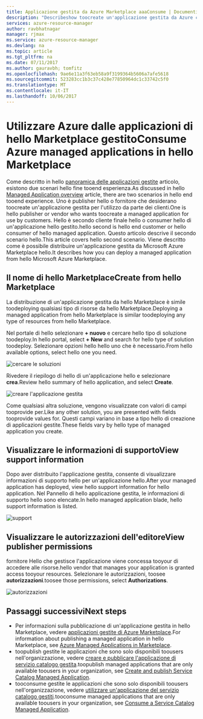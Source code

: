 ```yaml
---
title: Applicazione gestita da Azure Marketplace aaaConsume | Documenti Microsoft
description: "Describeshow toocreate un'applicazione gestita da Azure che è disponibile tramite Marketplace hello."
services: azure-resource-manager
author: ravbhatnagar
manager: rjmax
ms.service: azure-resource-manager
ms.devlang: na
ms.topic: article
ms.tgt_pltfrm: na
ms.date: 07/11/2017
ms.author: gauravbh; tomfitz
ms.openlocfilehash: 9ae6e11a3f63eb58a9f3199364b5606a7afe5618
ms.sourcegitcommit: 523283cc1b3c37c428e77850964dc1c33742c5f0
ms.translationtype: MT
ms.contentlocale: it-IT
ms.lasthandoff: 10/06/2017
---
```

# <a name="consume-azure-managed-applications-in-hello-marketplace"></a><span data-ttu-id="3c0ea-103">Utilizzare Azure dalle applicazioni di hello Marketplace gestito</span><span class="sxs-lookup"><span data-stu-id="3c0ea-103">Consume Azure managed applications in hello Marketplace</span></span>

<span data-ttu-id="3c0ea-104">Come descritto in hello [panoramica delle applicazioni gestite](managed-application-overview.md) articolo, esistono due scenari hello fine tooend esperienza.</span><span class="sxs-lookup"><span data-stu-id="3c0ea-104">As discussed in hello [Managed Application overview](managed-application-overview.md) article, there are two scenarios in hello end tooend experience.</span></span> <span data-ttu-id="3c0ea-105">Uno è publisher hello o fornitore che desiderano toocreate un'applicazione gestita per l'utilizzo da parte dei clienti.</span><span class="sxs-lookup"><span data-stu-id="3c0ea-105">One is hello publisher or vendor who wants toocreate a managed application for use by customers.</span></span> <span data-ttu-id="3c0ea-106">Hello è secondo cliente finale hello o consumer hello di un'applicazione hello gestito.</span><span class="sxs-lookup"><span data-stu-id="3c0ea-106">hello second is hello end customer or hello consumer of hello managed application.</span></span> <span data-ttu-id="3c0ea-107">Questo articolo descrive il secondo scenario hello.</span><span class="sxs-lookup"><span data-stu-id="3c0ea-107">This article covers hello second scenario.</span></span> <span data-ttu-id="3c0ea-108">Viene descritto come è possibile distribuire un'applicazione gestita da Microsoft Azure Marketplace hello.</span><span class="sxs-lookup"><span data-stu-id="3c0ea-108">It describes how you can deploy a managed application from hello Microsoft Azure Marketplace.</span></span>

## <a name="create-from-hello-marketplace"></a><span data-ttu-id="3c0ea-109">Il nome di hello Marketplace</span><span class="sxs-lookup"><span data-stu-id="3c0ea-109">Create from hello Marketplace</span></span>

<span data-ttu-id="3c0ea-110">La distribuzione di un'applicazione gestita da hello Marketplace è simile toodeploying qualsiasi tipo di risorse da hello Marketplace.</span><span class="sxs-lookup"><span data-stu-id="3c0ea-110">Deploying a managed application from hello Marketplace is similar toodeploying any type of resources from hello Marketplace.</span></span> 

<span data-ttu-id="3c0ea-111">Nel portale di hello selezionare **+ nuovo** e cercare hello tipo di soluzione toodeploy.</span><span class="sxs-lookup"><span data-stu-id="3c0ea-111">In hello portal, select **+ New** and search for hello type of solution toodeploy.</span></span> <span data-ttu-id="3c0ea-112">Selezionare opzioni hello hello uno che è necessario.</span><span class="sxs-lookup"><span data-stu-id="3c0ea-112">From hello available options, select hello one you need.</span></span>

![cercare le soluzioni](./media/managed-application-consume-marketplace/search-apps.png)

<span data-ttu-id="3c0ea-114">Rivedere il riepilogo di hello di un'applicazione hello e selezionare **crea**.</span><span class="sxs-lookup"><span data-stu-id="3c0ea-114">Review hello summary of hello application, and select **Create**.</span></span>

![creare l'applicazione gestita](./media/managed-application-consume-marketplace/create-marketplace-managed-app.png)

<span data-ttu-id="3c0ea-116">Come qualsiasi altra soluzione, vengono visualizzate con valori di campi tooprovide per.</span><span class="sxs-lookup"><span data-stu-id="3c0ea-116">Like any other solution, you are presented with fields tooprovide values for.</span></span> <span data-ttu-id="3c0ea-117">Questi campi variano in base a tipo hello di creazione di applicazioni gestite.</span><span class="sxs-lookup"><span data-stu-id="3c0ea-117">These fields vary by hello type of managed application you create.</span></span> 

## <a name="view-support-information"></a><span data-ttu-id="3c0ea-118">Visualizzare le informazioni di supporto</span><span class="sxs-lookup"><span data-stu-id="3c0ea-118">View support information</span></span>

<span data-ttu-id="3c0ea-119">Dopo aver distribuito l'applicazione gestita, consente di visualizzare informazioni di supporto hello per un'applicazione hello.</span><span class="sxs-lookup"><span data-stu-id="3c0ea-119">After your managed application has deployed, view hello support information for hello application.</span></span> <span data-ttu-id="3c0ea-120">Nel Pannello di hello applicazione gestita, le informazioni di supporto hello sono elencate.</span><span class="sxs-lookup"><span data-stu-id="3c0ea-120">In hello managed application blade, hello support information is listed.</span></span>

![support](./media/managed-application-consume-marketplace/support.png)

## <a name="view-publisher-permissions"></a><span data-ttu-id="3c0ea-122">Visualizzare le autorizzazioni dell'editore</span><span class="sxs-lookup"><span data-stu-id="3c0ea-122">View publisher permissions</span></span>

<span data-ttu-id="3c0ea-123">fornitore Hello che gestisce l'applicazione viene concessa tooyour di accedere alle risorse.</span><span class="sxs-lookup"><span data-stu-id="3c0ea-123">hello vendor that manages your application is granted access tooyour resources.</span></span> <span data-ttu-id="3c0ea-124">Selezionare le autorizzazioni, toosee **autorizzazioni**.</span><span class="sxs-lookup"><span data-stu-id="3c0ea-124">toosee those permissions, select **Authorizations**.</span></span>

![autorizzazioni](./media/managed-application-consume-marketplace/authorizations.png)

## <a name="next-steps"></a><span data-ttu-id="3c0ea-126">Passaggi successivi</span><span class="sxs-lookup"><span data-stu-id="3c0ea-126">Next steps</span></span>

* <span data-ttu-id="3c0ea-127">Per informazioni sulla pubblicazione di un'applicazione gestita in hello Marketplace, vedere [applicazioni gestite di Azure Marketplace](managed-application-author-marketplace.md).</span><span class="sxs-lookup"><span data-stu-id="3c0ea-127">For information about publishing a managed application in hello Marketplace, see [Azure Managed Applications in Marketplace](managed-application-author-marketplace.md).</span></span>
* <span data-ttu-id="3c0ea-128">toopublish gestite le applicazioni che sono solo disponibili toousers nell'organizzazione, vedere [creare e pubblicare l'applicazione di servizio catalogo gestita](managed-application-publishing.md).</span><span class="sxs-lookup"><span data-stu-id="3c0ea-128">toopublish managed applications that are only available toousers in your organization, see [Create and publish Service Catalog Managed Application](managed-application-publishing.md).</span></span>
* <span data-ttu-id="3c0ea-129">tooconsume gestite le applicazioni che sono solo disponibili toousers nell'organizzazione, vedere [utilizzare un'applicazione del servizio catalogo gestiti](managed-application-consumption.md).</span><span class="sxs-lookup"><span data-stu-id="3c0ea-129">tooconsume managed applications that are only available toousers in your organization, see [Consume a Service Catalog Managed Application](managed-application-consumption.md).</span></span>

